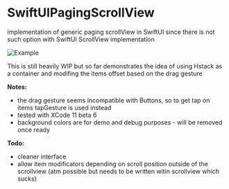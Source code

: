 # SwiftUIPagingScrollView
implementation of generic paging scrollView in SwiftUI since there is not such option with SwiftUI ScrollView implementation

![Example](https://github.com/izakpavel/SwiftUIPagingScrollView/blob/master/example.gif)

This is still heavily WIP but so far demonstrates the idea of using Hstack as a container and modifing the items offset based on the drag gesture

**Notes:**
* the drag gesture seems incompatible with Buttons, so to get tap on items tapGesture is used instead
* tested with XCode 11 beta 6
* background colors are for demo and debug purposes - will be removed once ready

**Todo:**
* cleaner interface
* allow item modificators depending on scroll position outside of the scrollview (atm possible but needs to be written witin scrollview which sucks)

